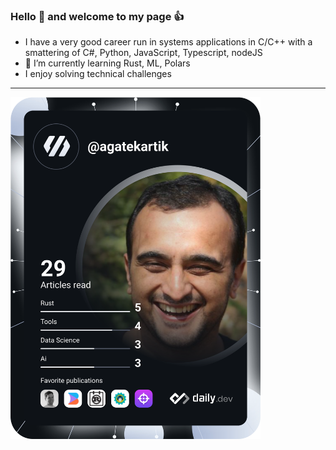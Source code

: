 ### Hello 👋 and welcome to my page 👍

<!--
**agatekartik/agatekartik** is a ✨ _special_ ✨ repository because its `README.md` (this file) appears on your GitHub profile.

Here are some ideas to get you started:

- 🔭 I’m currently working on ...
- 🌱 I’m currently learning ...
- 👯 I’m looking to collaborate on ...
- 🤔 I’m looking for help with ...
- 💬 Ask me about ...
- 📫 How to reach me: ...
- 😄 Pronouns: ...
- ⚡ Fun fact: ...
-->

- I have a very good career run in systems applications in C/C++ with a smattering of C#, Python, JavaScript, Typescript, nodeJS
- 🌱 I’m currently learning Rust, ML, Polars
- I enjoy solving technical challenges

---


<a href="https://app.daily.dev/agatekartik">
  <img src="https://github.com/agatekartik/agatekartik/blob/main/devcard.svg" width="400" alt="Kartikeya Agate's Dev Card"/>
</a>
